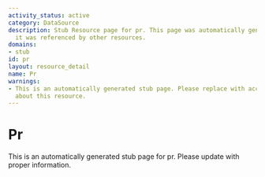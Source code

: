 ```yaml
---
activity_status: active
category: DataSource
description: Stub Resource page for pr. This page was automatically generated because
  it was referenced by other resources.
domains:
- stub
id: pr
layout: resource_detail
name: Pr
warnings:
- This is an automatically generated stub page. Please replace with accurate information
  about this resource.
---
```


# Pr

This is an automatically generated stub page for pr. Please update with proper information.
